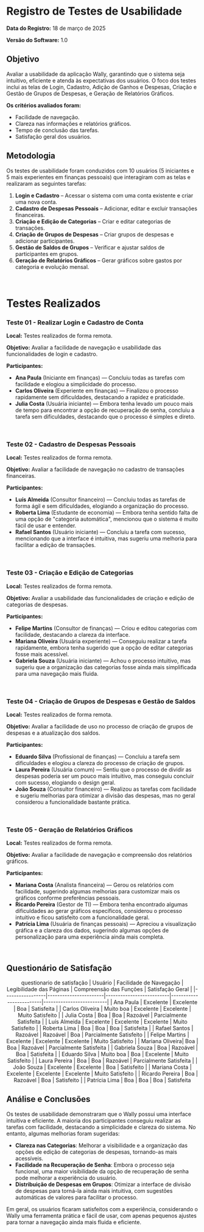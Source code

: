 # Registro de Testes de Usabilidade

**Data do Registro:** 18 de março de 2025

 **Versão do Software:** 1.0
 
 ## **Objetivo**
 
 Avaliar a usabilidade da aplicação Wally, garantindo que o sistema seja intuitivo, eficiente e atenda às expectativas dos usuários. O foco dos testes inclui as telas de Login, Cadastro, Adição de Ganhos e Despesas, Criação e Gestão de Grupos de Despesas, e Geração de Relatórios Gráficos.
 
 **Os critérios avaliados foram:**
 
 - Facilidade de navegação.
 - Clareza nas informações e relatórios gráficos.
 - Tempo de conclusão das tarefas.
 - Satisfação geral dos usuários.
 
 ## **Metodologia**
 
 Os testes de usabilidade foram conduzidos com 10 usuários (5 iniciantes e 5 mais experientes em finanças pessoais) que interagiram com as telas e realizaram as seguintes tarefas:
 
 1. **Login e Cadastro** – Acessar o sistema com uma conta existente e criar uma nova conta.
 2. **Cadastro de Despesas Pessoais** – Adicionar, editar e excluir transações financeiras.
 3. **Criação e Edição de Categorias** – Criar e editar categorias de transações.
 4. **Criação de Grupos de Despesas** – Criar grupos de despesas e adicionar participantes.
 5. **Gestão de Saldos de Grupos** – Verificar e ajustar saldos de participantes em grupos.
 6. **Geração de Relatórios Gráficos** – Gerar gráficos sobre gastos por categoria e evolução mensal.
 
 <br>
 
 # Testes Realizados
 
 ### Teste 01 - Realizar Login e Cadastro de Conta
 
 **Local:** Testes realizados de forma remota.
 
 **Objetivo:** Avaliar a facilidade de navegação e usabilidade das funcionalidades de login e cadastro.
 
 **Participantes:**
 
 - **Ana Paula** (Iniciante em finanças) — Concluiu todas as tarefas com facilidade e elogiou a simplicidade do processo.
 - **Carlos Oliveira** (Experiente em finanças) — Finalizou o processo rapidamente sem dificuldades, destacando a rapidez e praticidade.
 - **Julia Costa** (Usuária iniciante) — Embora tenha levado um pouco mais de tempo para encontrar a opção de recuperação de senha, concluiu a tarefa sem dificuldades, destacando que o processo é simples e direto.
 
 <br>
 
 ### Teste 02 - Cadastro de Despesas Pessoais
 
 **Local:** Testes realizados de forma remota.
 
 **Objetivo:** Avaliar a facilidade de navegação no cadastro de transações financeiras.
 
 **Participantes:**
 
 - **Luís Almeida** (Consultor financeiro) — Concluiu todas as tarefas de forma ágil e sem dificuldades, elogiando a organização do processo.
 - **Roberta Lima** (Estudante de economia) — Embora tenha sentido falta de uma opção de "categoria automática", mencionou que o sistema é muito fácil de usar e entender.
 - **Rafael Santos** (Usuário iniciante) — Concluiu a tarefa com sucesso, mencionando que a interface é intuitiva, mas sugeriu uma melhoria para facilitar a edição de transações.
 
 <br>
 
 ### Teste 03 - Criação e Edição de Categorias
 
 **Local:** Testes realizados de forma remota.
 
 **Objetivo:** Avaliar a usabilidade das funcionalidades de criação e edição de categorias de despesas.
 
 **Participantes:**
 
 - **Felipe Martins** (Consultor de finanças) — Criou e editou categorias com facilidade, destacando a clareza da interface.
 - **Mariana Oliveira** (Usuária experiente) — Conseguiu realizar a tarefa rapidamente, embora tenha sugerido que a opção de editar categorias fosse mais acessível.
 - **Gabriela Souza** (Usuária iniciante) — Achou o processo intuitivo, mas sugeriu que a organização das categorias fosse ainda mais simplificada para uma navegação mais fluida.
 
 <br>
 
 ### Teste 04 - Criação de Grupos de Despesas e Gestão de Saldos
 
 **Local:** Testes realizados de forma remota.
 
 **Objetivo:** Avaliar a facilidade de uso no processo de criação de grupos de despesas e a atualização dos saldos.
 
 **Participantes:**
 
 - **Eduardo Silva** (Profissional de finanças) — Concluiu a tarefa sem dificuldades e elogiou a clareza do processo de criação de grupos.
 - **Laura Pereira** (Usuária comum) — Sentiu que o processo de dividir as despesas poderia ser um pouco mais intuitivo, mas conseguiu concluir com sucesso, elogiando o design geral.
 - **João Souza** (Consultor financeiro) — Realizou as tarefas com facilidade e sugeriu melhorias para otimizar a divisão das despesas, mas no geral considerou a funcionalidade bastante prática.
 
 <br>
 
 ### Teste 05 - Geração de Relatórios Gráficos
 
 **Local:** Testes realizados de forma remota.
 
 **Objetivo:** Avaliar a facilidade de navegação e compreensão dos relatórios gráficos.
 
 **Participantes:**
 
 - **Mariana Costa** (Analista financeira) — Gerou os relatórios com facilidade, sugerindo algumas melhorias para customizar mais os gráficos conforme preferências pessoais.
 - **Ricardo Pereira** (Gestor de TI) — Embora tenha encontrado algumas dificuldades ao gerar gráficos específicos, considerou o processo intuitivo e ficou satisfeito com a funcionalidade geral.
 - **Patrícia Lima** (Usuária de finanças pessoais) — Apreciou a visualização gráfica e a clareza dos dados, sugerindo algumas opções de personalização para uma experiência ainda mais completa.
 
 <br>
 
 ## Questionário de Satisfação
 
 <div align="center">
 
 questionario de satisfação 
| Usuário           | Facilidade de Navegação | Legibilidade das Páginas | Compreensão das Funções | Satisfação Geral          |
|-----------------|-----------------------|--------------------------|-------------------------|--------------------------|
| Ana Paula       | Excelente             | Excelente                | Boa                     | Satisfeita               |
| Carlos Oliveira | Muito boa             | Excelente                | Excelente               | Muito Satisfeito         |
| Julia Costa     | Boa                   | Boa                      | Razoável                | Parcialmente Satisfeita  |
| Luís Almeida    | Excelente             | Excelente                | Excelente               | Muito Satisfeito         |
| Roberta Lima    | Boa                   | Boa                      | Boa                     | Satisfeita               |
| Rafael Santos   | Razoável              | Razoável                 | Boa                     | Parcialmente Satisfeito  |
| Felipe Martins  | Excelente             | Excelente                | Excelente               | Muito Satisfeito         |
| Mariana Oliveira| Boa                   | Boa                      | Razoável                | Parcialmente Satisfeita  |
| Gabriela Souza  | Boa                   | Razoável                 | Boa                     | Satisfeita               |
| Eduardo Silva   | Muito boa             | Boa                      | Excelente               | Muito Satisfeito         |
| Laura Pereira   | Boa                   | Boa                      | Razoável                | Parcialmente Satisfeita  |
| João Souza      | Excelente             | Excelente                | Boa                     | Satisfeito               |
| Mariana Costa   | Excelente             | Excelente                | Excelente               | Muito Satisfeito         |
| Ricardo Pereira | Boa                   | Razoável                 | Boa                     | Satisfeito               |
| Patrícia Lima   | Boa                   | Boa                      | Boa                     | Satisfeita   
 
 </div>
 
 ## Análise e Conclusões
 
 Os testes de usabilidade demonstraram que o Wally possui uma interface intuitiva e eficiente. A maioria dos participantes conseguiu realizar as tarefas com facilidade, destacando a simplicidade e clareza do sistema. No entanto, algumas melhorias foram sugeridas:
 
 - **Clareza nas Categorias**: Melhorar a visibilidade e a organização das opções de edição de categorias de despesas, tornando-as mais acessíveis.
 - **Facilidade na Recuperação de Senha**: Embora o processo seja funcional, uma maior visibilidade da opção de recuperação de senha pode melhorar a experiência do usuário.
 - **Distribuição de Despesas em Grupos**: Otimizar a interface de divisão de despesas para torná-la ainda mais intuitiva, com sugestões automáticas de valores para facilitar o processo.
 
 Em geral, os usuários ficaram satisfeitos com a experiência, considerando o Wally uma ferramenta prática e fácil de usar, com apenas pequenos ajustes para tornar a navegação ainda mais fluida e eficiente.
